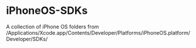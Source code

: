 # iPhoneOS-SDKs
A collection of iPhone OS folders from /Applications/Xcode.app/Contents/Developer/Platforms/iPhoneOS.platform/Developer/SDKs/
